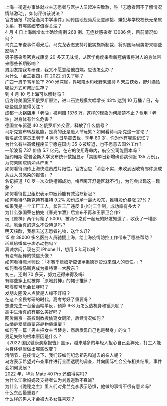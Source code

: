 上海一街道办事处就业主志愿者与医护人员起冲突致歉，称「志愿者因不了解情况情绪激动」，如何评价该说法？  
官方通报「灵璧渔沟中学事件」网传围殴视频系恶意嫁接、嫌犯与学校校长无亲属关系，有哪些细节值得关注？  
4 月 4 日上海新增本土确诊病例 268 例、无症状感染者 13086 例，目前情况如何？  
乌克兰布查事件曝光后，马克龙表态支持对俄实施新制裁，将对国际局势带来哪些影响？  
男子感染奥密克戎康复 20 多天无味觉，从医学角度来看新冠病毒将对人的身体带来哪些长期影响？  
男朋友蹭我考研课，我又不愿意给他白嫖，应该怎么办？  
为什么「金三银四」在 2022 消失了呢？  
广西一男子驾车坠下 200 米深崖，靠喝雨水和吃野果坚持 5 天后获救，野外遇险哪些方式可帮助生存？  
到 4 月 10 号上海可以解封吗？  
俄方称美国狂买俄罗斯原油，进口石油规模大幅增长 43% 达到 10 万桶 / 日，有哪些信息值得关注？  
成都一火锅店用「老油」被判赔 1376 万，这样的现象为何屡禁不止？食用「老油」对身体有什么危害？  
德国宣布驱逐 40 名俄罗斯外交官，释放了什么信号？  
马斯克宣布转战氢能，是真的还是愚人节玩笑？如何看待马斯克这一言论？  
著名武侠演员王羽于 4 月 5 日早晨去世，享年 80 岁，你对他有哪些记忆？  
为什么有些高级程序员宁愿在国内 35 岁被辞退，也不愿意去国外工作?  
一架波音 737 价值 5.7 亿元，在它的使用寿命内，航空公司能回本吗？  
据约翰斯·霍普金斯大学发布统计数据显示「美国单日新增确诊病例近 135 万例」，为何美国疫情如此严重？  
如何看待网传上海快递员成片阳性，官方回应「消息不实，未收到因收寄邮件造成从业人员感染的报告」？  
名记报道「C 罗一次次跳槽都成功，梅西离开舒适区就不行」，为何会出现这一现象？  
如何看待世卫组织表示中医药能有效治疗新冠？  
如何看待马斯克持有推特 9.2% 股份成单一最大股东，推特股价暴涨 27%？  
如果我是一个工厂工人，状告工厂违反 8 小时工作制，成功率有多大？  
为什么张国荣在拍完《春光乍泄》后宣布不再和王家卫合作?  
玩《原神》两个月氪了 5000，被两个之前一起玩的好友知道了，收获了一堆鄙视。氪金真的这么不受待见吗？  
明天核酸，我想去送志愿者礼物，送什么好?  
15 省 38000 多名医务人员驰援上海，给上海疫情防控工作带来了哪些帮助？  
活蒸螃蟹属于虐杀动物吗？  
真诚求问，现在买 iPhone 11，想用 5 年可以吗？  
有没有超棒的微信头像？  
如何看待魔术师说：「本赛季詹姆斯应该承担德罗赞没来湖人的责任。」?  
如何看待马斯克成为推特第一大股东？  
初三，还剩 70 多天，努力还得来得及吗?  
有哪些穿上就被你「原地封神」的裙子推荐？  
喝零度可乐会长胖吗？  
发朋友圈没人点赞是人缘不好吗？  
在这个全民考研的时代，高考考好了重要吗？  
想送先生一台全画幅单反，预算 6-8 万怎么选机身和镜头呢？  
高中生活真的有那么美好吗？  
网传南京一高校副教授偷窥女厕所，后续情况如何？  
结婚是爱情重要还是物质重要？  
如何写一篇「男主把女主当替身，然后发现自己也是替身」的文？  
男足失败的根本原因是什么？  
《2022 国民健康洞察报告》显示，越来越多的年轻人担心自己会猝死，打工人能为身体健康做出哪些改变？  
清明节，在疫情之下，我们该如何纪念祖先和逝去的亲人呢？  
乌方表示希望对布查事件进行全面透明的调查，并向国际社会公布相关结果，事件会如何发展？  
2022 年，华为 Mate 40 Pro 还值得买吗？  
为什么江歌妈妈及支持者认为刘鑫道歉不真诚?  
为什么《诡秘之主》里人们对弗兰克李表示恐惧，他做的事情不很有意义吗?  
什么东西最重要?  
什么样的男人才会被大多女性喜欢？  
